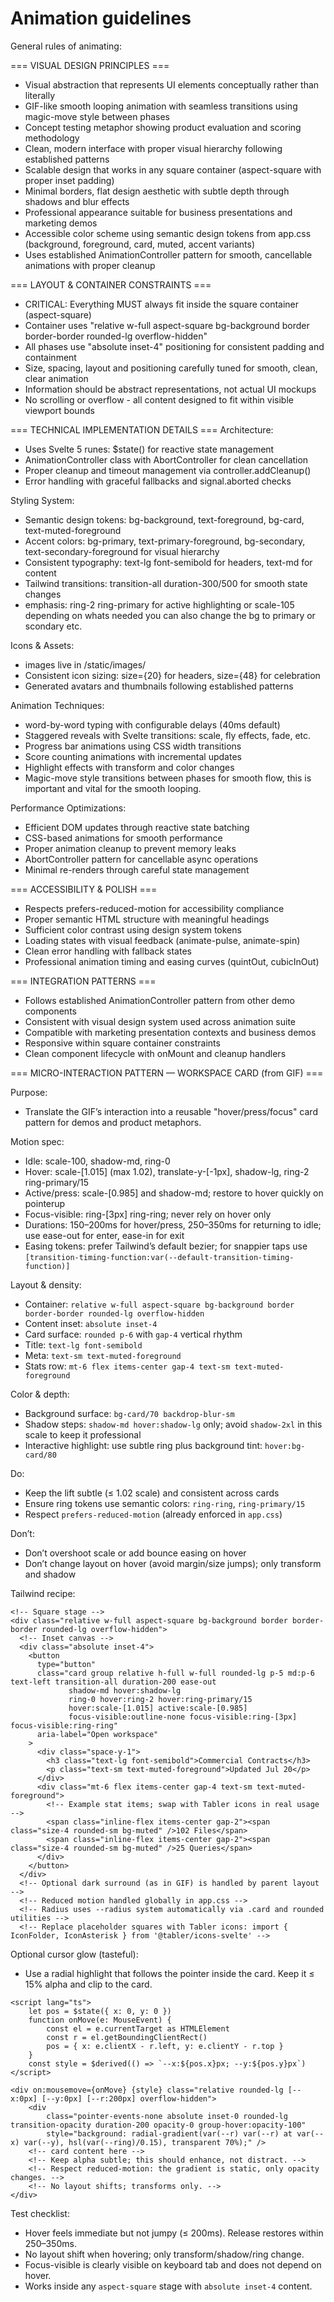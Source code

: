 # Animation guidelines

General rules of animating:

=== VISUAL DESIGN PRINCIPLES ===

- Visual abstraction that represents UI elements conceptually rather than literally
- GIF-like smooth looping animation with seamless transitions using magic-move style between phases
- Concept testing metaphor showing product evaluation and scoring methodology
- Clean, modern interface with proper visual hierarchy following established patterns
- Scalable design that works in any square container (aspect-square with proper inset padding)
- Minimal borders, flat design aesthetic with subtle depth through shadows and blur effects
- Professional appearance suitable for business presentations and marketing demos
- Accessible color scheme using semantic design tokens from app.css (background, foreground, card, muted, accent variants)
- Uses established AnimationController pattern for smooth, cancellable animations with proper cleanup

=== LAYOUT & CONTAINER CONSTRAINTS ===

- CRITICAL: Everything MUST always fit inside the square container (aspect-square)
- Container uses "relative w-full aspect-square bg-background border border-border rounded-lg overflow-hidden"
- All phases use "absolute inset-4" positioning for consistent padding and containment
- Size, spacing, layout and positioning carefully tuned for smooth, clean, clear animation
- Information should be abstract representations, not actual UI mockups
- No scrolling or overflow - all content designed to fit within visible viewport bounds

=== TECHNICAL IMPLEMENTATION DETAILS ===
Architecture:

- Uses Svelte 5 runes: $state() for reactive state management
- AnimationController class with AbortController for clean cancellation
- Proper cleanup and timeout management via controller.addCleanup()
- Error handling with graceful fallbacks and signal.aborted checks

Styling System:

- Semantic design tokens: bg-background, text-foreground, bg-card, text-muted-foreground
- Accent colors: bg-primary, text-primary-foreground, bg-secondary, text-secondary-foreground for visual hierarchy
- Consistent typography: text-lg font-semibold for headers, text-md for content
- Tailwind transitions: transition-all duration-300/500 for smooth state changes
- emphasis: ring-2 ring-primary for active highlighting or scale-105 depending on whats needed you can also change the bg to primary or scondary etc.

Icons & Assets:

- images live in /static/images/
- Consistent icon sizing: size={20} for headers, size={48} for celebration
- Generated avatars and thumbnails following established patterns

Animation Techniques:

- word-by-word typing with configurable delays (40ms default)
- Staggered reveals with Svelte transitions: scale, fly effects, fade, etc.
- Progress bar animations using CSS width transitions
- Score counting animations with incremental updates
- Highlight effects with transform and color changes
- Magic-move style transitions between phases for smooth flow, this is important and vital for the smooth looping.

Performance Optimizations:

- Efficient DOM updates through reactive state batching
- CSS-based animations for smooth performance
- Proper animation cleanup to prevent memory leaks
- AbortController pattern for cancellable async operations
- Minimal re-renders through careful state management

=== ACCESSIBILITY & POLISH ===

- Respects prefers-reduced-motion for accessibility compliance
- Proper semantic HTML structure with meaningful headings
- Sufficient color contrast using design system tokens
- Loading states with visual feedback (animate-pulse, animate-spin)
- Clean error handling with fallback states
- Professional animation timing and easing curves (quintOut, cubicInOut)

=== INTEGRATION PATTERNS ===

- Follows established AnimationController pattern from other demo components
- Consistent with visual design system used across animation suite
- Compatible with marketing presentation contexts and business demos
- Responsive within square container constraints
- Clean component lifecycle with onMount and cleanup handlers

=== MICRO-INTERACTION PATTERN — WORKSPACE CARD (from GIF) ===

Purpose:

- Translate the GIF’s interaction into a reusable "hover/press/focus" card pattern for demos and product metaphors.

Motion spec:

- Idle: scale-100, shadow-md, ring-0
- Hover: scale-[1.015] (max 1.02), translate-y-[-1px], shadow-lg, ring-2 ring-primary/15
- Active/press: scale-[0.985] and shadow-md; restore to hover quickly on pointerup
- Focus-visible: ring-[3px] ring-ring; never rely on hover only
- Durations: 150–200ms for hover/press, 250–350ms for returning to idle; use ease-out for enter, ease-in for exit
- Easing tokens: prefer Tailwind’s default bezier; for snappier taps use `[transition-timing-function:var(--default-transition-timing-function)]`

Layout & density:

- Container: `relative w-full aspect-square bg-background border border-border rounded-lg overflow-hidden`
- Content inset: `absolute inset-4`
- Card surface: `rounded p-6` with `gap-4` vertical rhythm
- Title: `text-lg font-semibold`
- Meta: `text-sm text-muted-foreground`
- Stats row: `mt-6 flex items-center gap-4 text-sm text-muted-foreground`

Color & depth:

- Background surface: `bg-card/70 backdrop-blur-sm`
- Shadow steps: `shadow-md hover:shadow-lg` only; avoid `shadow-2xl` in this scale to keep it professional
- Interactive highlight: use subtle ring plus background tint: `hover:bg-card/80`

Do:

- Keep the lift subtle (≤ 1.02 scale) and consistent across cards
- Ensure ring tokens use semantic colors: `ring-ring`, `ring-primary/15`
- Respect `prefers-reduced-motion` (already enforced in `app.css`)

Don’t:

- Don’t overshoot scale or add bounce easing on hover
- Don’t change layout on hover (avoid margin/size jumps); only transform and shadow

Tailwind recipe:

```svelte
<!-- Square stage -->
<div class="relative w-full aspect-square bg-background border border-border rounded-lg overflow-hidden">
  <!-- Inset canvas -->
  <div class="absolute inset-4">
    <button
      type="button"
      class="card group relative h-full w-full rounded-lg p-5 md:p-6 text-left transition-all duration-200 ease-out
             shadow-md hover:shadow-lg
             ring-0 hover:ring-2 hover:ring-primary/15
             hover:scale-[1.015] active:scale-[0.985]
             focus-visible:outline-none focus-visible:ring-[3px] focus-visible:ring-ring"
      aria-label="Open workspace"
    >
      <div class="space-y-1">
        <h3 class="text-lg font-semibold">Commercial Contracts</h3>
        <p class="text-sm text-muted-foreground">Updated Jul 20</p>
      </div>
      <div class="mt-6 flex items-center gap-4 text-sm text-muted-foreground">
        <!-- Example stat items; swap with Tabler icons in real usage -->
        <span class="inline-flex items-center gap-2"><span class="size-4 rounded-sm bg-muted" />102 Files</span>
        <span class="inline-flex items-center gap-2"><span class="size-4 rounded-sm bg-muted" />25 Queries</span>
      </div>
    </button>
  </div>
  <!-- Optional dark surround (as in GIF) is handled by parent layout -->
  <!-- Reduced motion handled globally in app.css -->
  <!-- Radius uses --radius system automatically via .card and rounded utilities -->
  <!-- Replace placeholder squares with Tabler icons: import { IconFolder, IconAsterisk } from '@tabler/icons-svelte' -->
```

Optional cursor glow (tasteful):

- Use a radial highlight that follows the pointer inside the card. Keep it ≤ 15% alpha and clip to the card.

```svelte
<script lang="ts">
	let pos = $state({ x: 0, y: 0 })
	function onMove(e: MouseEvent) {
		const el = e.currentTarget as HTMLElement
		const r = el.getBoundingClientRect()
		pos = { x: e.clientX - r.left, y: e.clientY - r.top }
	}
	const style = $derived(() => `--x:${pos.x}px; --y:${pos.y}px`)
</script>

<div on:mousemove={onMove} {style} class="relative rounded-lg [--x:0px] [--y:0px] [--r:200px] overflow-hidden">
	<div
		class="pointer-events-none absolute inset-0 rounded-lg transition-opacity duration-200 opacity-0 group-hover:opacity-100"
		style="background: radial-gradient(var(--r) var(--r) at var(--x) var(--y), hsl(var(--ring)/0.15), transparent 70%);" />
	<!-- card content here -->
	<!-- Keep alpha subtle; this should enhance, not distract. -->
	<!-- Respect reduced-motion: the gradient is static, only opacity changes. -->
	<!-- No layout shifts; transforms only. -->
</div>
```

Test checklist:

- Hover feels immediate but not jumpy (≤ 200ms). Release restores within 250–350ms.
- No layout shift when hovering; only transform/shadow/ring change.
- Focus-visible is clearly visible on keyboard tab and does not depend on hover.
- Works inside any `aspect-square` stage with `absolute inset-4` content.
